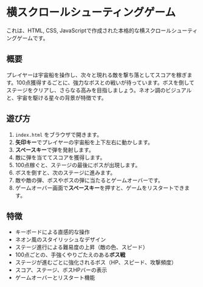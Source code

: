 # 横スクロールシューティングゲーム

これは、HTML, CSS, JavaScriptで作成された本格的な横スクロールシューティングゲームです。

## 概要

プレイヤーは宇宙船を操作し、次々と現れる敵を撃ち落としてスコアを稼ぎます。100点獲得するごとに、強力なボスとの戦いが待っています。ボスを倒してステージをクリアし、さらなる高みを目指しましょう。ネオン調のビジュアルと、宇宙を駆ける星々の背景が特徴です。

## 遊び方

1.  `index.html` をブラウザで開きます。
2.  **矢印キー**でプレイヤーの宇宙船を上下左右に動かします。
3.  **スペースキー**で弾を発射します。
4.  敵に弾を当ててスコアを獲得します。
5.  100点稼ぐと、ステージの最後にボスが出現します。
6.  ボスを倒すと、次のステージに進みます。
7.  敵や敵の弾、ボスやボスの弾に当たるとゲームオーバーです。
8.  ゲームオーバー画面で**スペースキー**を押すと、ゲームをリスタートできます。

## 特徴

-   キーボードによる直感的な操作
-   ネオン風のスタイリッシュなデザイン
-   ステージ進行による難易度の上昇（敵の色、スピード）
-   100点ごとの、手強くやりごたえのある**ボス戦**
-   ステージが進むごとに強化されるボス（HP、スピード、攻撃頻度）
-   スコア、ステージ、ボスHPバーの表示
-   ゲームオーバーとリスタート機能